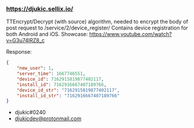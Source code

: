 ### https://djukic.sellix.io/

TTEncrypt/Decrypt (with source) algorithm, needed to encrypt the body of post request to /service/2/device_register/
Contains device registration for both Android and iOS.
Showcase: https://www.youtube.com/watch?v=G3u74lRZ8_c


Response:

```json
{
    "new_user": 1,
    "server_time": 1667746551,
    "device_id": 7162915819877402117,
    "install_id": 7162916667407189766,
    "device_id_str": "7162915819877402117",
    "install_id_str": "7162916667407189766"
}
```

* djukic#0240
* djukicdev@protonmail.com
